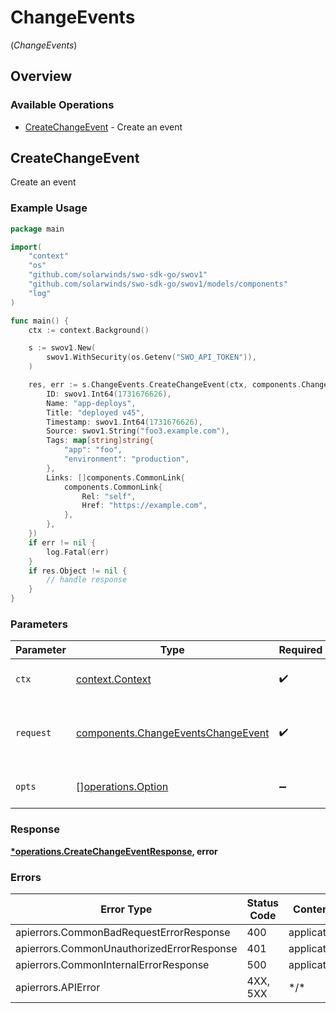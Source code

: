 # ChangeEvents
(*ChangeEvents*)

## Overview

### Available Operations

* [CreateChangeEvent](#createchangeevent) - Create an event

## CreateChangeEvent

Create an event

### Example Usage

<!-- UsageSnippet language="go" operationID="createChangeEvent" method="post" path="/v1/changeevents" -->
```go
package main

import(
	"context"
	"os"
	"github.com/solarwinds/swo-sdk-go/swov1"
	"github.com/solarwinds/swo-sdk-go/swov1/models/components"
	"log"
)

func main() {
    ctx := context.Background()

    s := swov1.New(
        swov1.WithSecurity(os.Getenv("SWO_API_TOKEN")),
    )

    res, err := s.ChangeEvents.CreateChangeEvent(ctx, components.ChangeEventsChangeEvent{
        ID: swov1.Int64(1731676626),
        Name: "app-deploys",
        Title: "deployed v45",
        Timestamp: swov1.Int64(1731676626),
        Source: swov1.String("foo3.example.com"),
        Tags: map[string]string{
            "app": "foo",
            "environment": "production",
        },
        Links: []components.CommonLink{
            components.CommonLink{
                Rel: "self",
                Href: "https://example.com",
            },
        },
    })
    if err != nil {
        log.Fatal(err)
    }
    if res.Object != nil {
        // handle response
    }
}
```

### Parameters

| Parameter                                                                                | Type                                                                                     | Required                                                                                 | Description                                                                              |
| ---------------------------------------------------------------------------------------- | ---------------------------------------------------------------------------------------- | ---------------------------------------------------------------------------------------- | ---------------------------------------------------------------------------------------- |
| `ctx`                                                                                    | [context.Context](https://pkg.go.dev/context#Context)                                    | :heavy_check_mark:                                                                       | The context to use for the request.                                                      |
| `request`                                                                                | [components.ChangeEventsChangeEvent](../../models/components/changeeventschangeevent.md) | :heavy_check_mark:                                                                       | The request object to use for the request.                                               |
| `opts`                                                                                   | [][operations.Option](../../models/operations/option.md)                                 | :heavy_minus_sign:                                                                       | The options for this request.                                                            |

### Response

**[*operations.CreateChangeEventResponse](../../models/operations/createchangeeventresponse.md), error**

### Errors

| Error Type                                | Status Code                               | Content Type                              |
| ----------------------------------------- | ----------------------------------------- | ----------------------------------------- |
| apierrors.CommonBadRequestErrorResponse   | 400                                       | application/json                          |
| apierrors.CommonUnauthorizedErrorResponse | 401                                       | application/json                          |
| apierrors.CommonInternalErrorResponse     | 500                                       | application/json                          |
| apierrors.APIError                        | 4XX, 5XX                                  | \*/\*                                     |